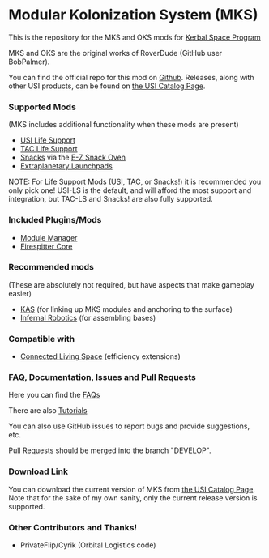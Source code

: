 Modular Kolonization System (MKS) 
===

This is the repository for the MKS and OKS mods for [Kerbal Space Program](http://kerbalspaceprogram.com)

MKS and OKS are the original works of RoverDude (GitHub user BobPalmer).  

You can find the official repo for this mod on [Github](https://github.com/UmbraSpaceIndustries/MKS).  Releases, along with other USI products, can be found on [the USI Catalog Page](https://umbraspaceindustries.github.io/UmbraSpaceIndustries/). 

### Supported Mods
(MKS includes additional functionality when these mods are present)
* [USI Life Support](https://forum.kerbalspaceprogram.com/index.php?/topic/105202-13-usi-life-support-050/)
* [TAC Life Support](https://forum.kerbalspaceprogram.com/index.php?/topic/146465-141-tac-life-support-v0139-release-17th-march-2018/)
* [Snacks](https://forum.kerbalspaceprogram.com/index.php?/topic/149604-141-snacks-friendly-simplified-life-support/) via the [E-Z Snack Oven](http://forum.kerbalspaceprogram.com/threads/92309)
* [Extraplanetary Launchpads](http://forum.kerbalspaceprogram.com/threads/59545)

NOTE:  For Life Support Mods (USI, TAC, or Snacks!) it is recommended you only pick one!  USI-LS is the default, and will afford the most support and integration, but TAC-LS and Snacks! are also fully supported.

### Included Plugins/Mods
* [Module Manager](https://forum.kerbalspaceprogram.com/index.php?/topic/50533-141-module-manager-306-marsh-14th-2018-its-dangerous-to-go-alone-take-those-cats-with-you/)
* [Firespitter Core](https://forum.kerbalspaceprogram.com/index.php?/topic/22583-firespitter-propeller-plane-and-helicopter-parts-v71-may-5th-for-ksp-10/&)

### Recommended mods
(These are absolutely not required, but have aspects that make gameplay easier)

* [KAS](http://forum.kerbalspaceprogram.com/threads/92514) (for linking up MKS modules and anchoring to the surface)
* [Infernal Robotics](https://forum.kerbalspaceprogram.com/index.php?/topic/170898-wip-infernal-robotics-next/) (for assembling bases)

### Compatible with

* [Connected Living Space](https://forum.kerbalspaceprogram.com/index.php?/topic/109972-131-connected-living-space-v1258-17-mar-2018-localization/) (efficiency extensions)

### FAQ, Documentation, Issues and Pull Requests

Here you can find the [FAQs](https://github.com/BobPalmer/MKS/wiki/FAQ)

There are also [Tutorials](https://github.com/BobPalmer/MKS/wiki/Tutorials)

You can also use GitHub issues to report bugs and provide suggestions, etc.

Pull Requests should be merged into the branch "DEVELOP".

### Download Link

You can download the current version of MKS from [the USI Catalog Page](https://umbraspaceindustries.github.io/UmbraSpaceIndustries/).  Note that for the sake of my own sanity, only the current release version is supported.

### Other Contributors and Thanks!
* PrivateFlip/Cyrik (Orbital Logistics code)

